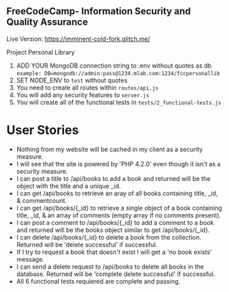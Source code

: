 **FreeCodeCamp**- Information Security and Quality Assurance
------

Live Version: https://imminent-cold-fork.glitch.me/

Project Personal Library

1) ADD YOUR MongoDB connection string to .env without quotes as db
    `example: DB=mongodb://admin:pass@1234.mlab.com:1234/fccpersonallib`
2) SET NODE_ENV to `test` without quotes
3) You need to create all routes within `routes/api.js`
4) You will add any security features to `server.js`
5) You will create all of the functional tests in `tests/2_functional-tests.js`


# User Stories

 - Nothing from my website will be cached in my client as a security measure.
 - I will see that the site is powered by 'PHP 4.2.0' even though it isn't as a security measure.
 - I can post a title to /api/books to add a book and returned will be the object with the title and a unique _id.
 - I can get /api/books to retrieve an aray of all books containing title, _id, & commentcount.
 - I can get /api/books/{_id} to retrieve a single object of a book containing title, _id, & an array of comments (empty array if no comments present).
 - I can post a comment to /api/books/{_id} to add a comment to a book and returned will be the books object similar to get /api/books/{_id}.
 - I can delete /api/books/{_id} to delete a book from the collection. Returned will be 'delete successful' if successful.
 - If I try to request a book that doesn't exist I will get a 'no book exists' message.
 - I can send a delete request to /api/books to delete all books in the database. Returned will be 'complete delete successful' if successful.
 - All 6 functional tests requiered are complete and passing.



